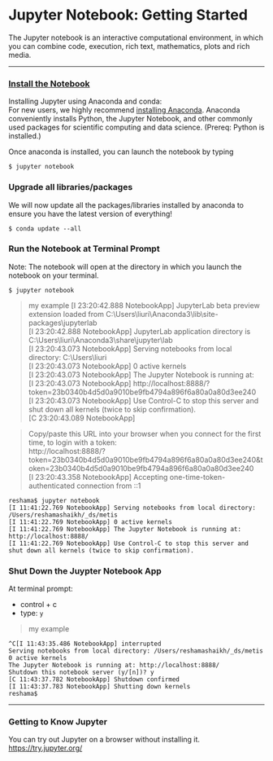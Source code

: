 # Jupyter Notebook:  Getting Started
The Jupyter notebook is an interactive computational environment, in which you can combine code, execution, rich text, mathematics, plots and rich media. 

---

### [Install the Notebook](http://jupyter.readthedocs.io/en/latest/install.html)
Installing Jupyter using Anaconda and conda:  
For new users, we highly recommend [installing Anaconda](https://www.continuum.io/downloads). Anaconda conveniently installs Python, the Jupyter Notebook, and other commonly used packages for scientific computing and data science.  (Prereq: Python is installed.)

Once anaconda is installed, you can launch the notebook by typing
```{bash}
$ jupyter notebook
```

### Upgrade all libraries/packages
We will now update all the packages/libraries installed by anaconda to ensure you have the latest version of everything!

```{bash}
$ conda update --all
```

### Run the Notebook at Terminal Prompt  
Note:  The notebook will open at the directory in which you launch the notebook on your terminal.  
```
$ jupyter notebook
```
>my example
[I 23:20:42.888 NotebookApp] JupyterLab beta preview extension loaded from C:\Users\liuri\Anaconda3\lib\site-packages\jupyterlab  
[I 23:20:42.888 NotebookApp] JupyterLab application directory is C:\Users\liuri\Anaconda3\share\jupyter\lab  
[I 23:20:43.073 NotebookApp] Serving notebooks from local directory: C:\Users\liuri  
[I 23:20:43.073 NotebookApp] 0 active kernels  
[I 23:20:43.073 NotebookApp] The Jupyter Notebook is running at:  
[I 23:20:43.073 NotebookApp] http://localhost:8888/?token=23b0340b4d5d0a9010be9fb4794a896f6a80a0a80d3ee240  
[I 23:20:43.073 NotebookApp] Use Control-C to stop this server and shut down all kernels (twice to skip confirmation).  
[C 23:20:43.089 NotebookApp]  

>Copy/paste this URL into your browser when you connect for the first time, to login with a token:  
>http://localhost:8888/?token=23b0340b4d5d0a9010be9fb4794a896f6a80a0a80d3ee240&token=23b0340b4d5d0a9010be9fb4794a896f6a80a0a80d3ee240  
>[I 23:20:43.358 NotebookApp] Accepting one-time-token-authenticated connection from ::1  

```console
reshama$ jupyter notebook
[I 11:41:22.769 NotebookApp] Serving notebooks from local directory: /Users/reshamashaikh/_ds/metis
[I 11:41:22.769 NotebookApp] 0 active kernels 
[I 11:41:22.769 NotebookApp] The Jupyter Notebook is running at: http://localhost:8888/
[I 11:41:22.769 NotebookApp] Use Control-C to stop this server and shut down all kernels (twice to skip confirmation).
```

### Shut Down the Juypter Notebook App
At terminal prompt:  
 * control + c
 * type:  `y`
 
>my example 
```console
^C[I 11:43:35.486 NotebookApp] interrupted
Serving notebooks from local directory: /Users/reshamashaikh/_ds/metis
0 active kernels 
The Jupyter Notebook is running at: http://localhost:8888/
Shutdown this notebook server (y/[n])? y
[C 11:43:37.782 NotebookApp] Shutdown confirmed
[I 11:43:37.783 NotebookApp] Shutting down kernels
reshama$ 
```

---

### Getting to Know Jupyter

You can try out Jupyter on a browser without installing it.  
https://try.jupyter.org/

